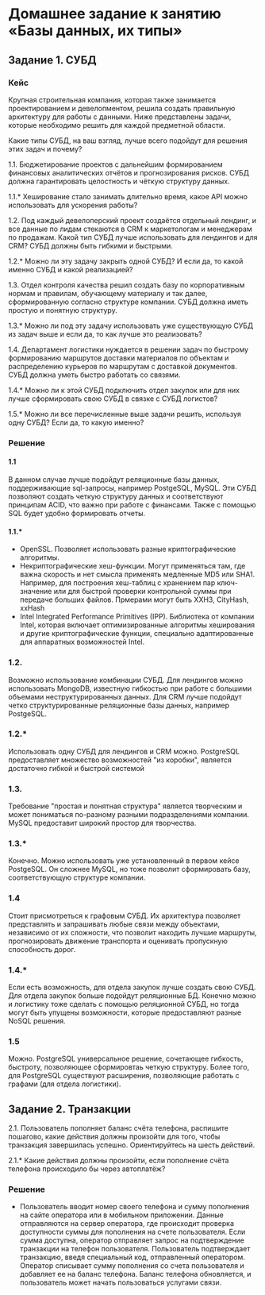 # Домашнее задание к занятию «Базы данных, их типы»
## Задание 1. СУБД
### Кейс

Крупная строительная компания, которая также занимается проектированием и девелопментом, решила создать правильную архитектуру для работы с данными. Ниже представлены задачи, которые необходимо решить для каждой предметной области.

Какие типы СУБД, на ваш взгляд, лучше всего подойдут для решения этих задач и почему?

1.1. Бюджетирование проектов с дальнейшим формированием финансовых аналитических отчётов и прогнозирования рисков. СУБД должна гарантировать целостность и чёткую структуру данных.

1.1.* Хеширование стало занимать длительно время, какое API можно использовать для ускорения работы?

1.2. Под каждый девелоперский проект создаётся отдельный лендинг, и все данные по лидам стекаются в CRM к маркетологам и менеджерам по продажам. Какой тип СУБД лучше использовать для лендингов и для CRM? СУБД должны быть гибкими и быстрыми.

1.2.* Можно ли эту задачу закрыть одной СУБД? И если да, то какой именно СУБД и какой реализацией?

1.3. Отдел контроля качества решил создать базу по корпоративным нормам и правилам, обучающему материалу и так далее, сформированную согласно структуре компании. СУБД должна иметь простую и понятную структуру.

1.3.* Можно ли под эту задачу использовать уже существующую СУБД из задач выше и если да, то как лучше это реализовать?

1.4. Департамент логистики нуждается в решении задач по быстрому формированию маршрутов доставки материалов по объектам и распределению курьеров по маршрутам с доставкой документов. СУБД должна уметь быстро работать со связями.

1.4.* Можно ли к этой СУБД подключить отдел закупок или для них лучше сформировать свою СУБД в связке с СУБД логистов?

1.5.* Можно ли все перечисленные выше задачи решить, используя одну СУБД? Если да, то какую именно?

### Решение

#### 1.1

В данном случае лучше подойдут реляционные базы данных, поддерживающие sql-запросы, например PostgeSQL, MySQL. Эти СУБД позволяют создать четкую структуру данных и соответствуют принципам ACID, что важно при работе с финансами. Также с помощью SQL будет удобно формировать отчеты.

#### 1.1.* 

* OpenSSL. Позволяет использовать разные криптографические алгоритмы.
* Некриптографические хеш-функции. Могут применяться там, где важна скорость и нет смысла применять медленные MD5 или SHA1. Например, для построения хеш-таблиц с хранением пар ключ-значение или для быстрой проверки контрольной суммы при передаче больших файлов. Прмерами могут быть XXH3, CityHash, xxHash
* Intel Integrated Performance Primitives (IPP). Библиотека от компании Intel, которая включает оптимизированные алгоритмы хеширования и другие криптографические функции, специально адаптированные для аппаратных возможностей Intel.

### 1.2.

Возможно использование комбинации СУБД. Для лендингов можно использовать MongoDB, известную гибкостью при работе с большими объемами неструктурированных данных. Для CRM лучше подойдут четко структурированные реляционные базы данных, например PostgeSQL.

### 1.2.*

Использовать одну СУБД для лендингов и CRM можно. PostgreSQL предоставляет множество возможностей "из коробки", является достаточно гибкой и быстрой системой

### 1.3.

Требование "простая и понятная структура" является творческим и может пониматься по-разному разными подразделениями компании. MySQL предоставит широкий простор для творчества. 

### 1.3.*

Конечно. Можно использовать уже установленный в первом кейсе PostgeSQL. Он сложнее MySQL, но тоже позволит сформировать базу, соответствующую структуре компании.

### 1.4

Стоит присмотреться к графовым СУБД. Их архитектура позволяет представлять и запрашивать любые связи между объектами, независимо от их сложности, что позволит находить лучшие маршруты, прогнозировать движение транспорта и оценивать пропускную способность дорог.

### 1.4.*

Если есть возможность, для отдела закупок лучше создать свою СУБД. Для отдела закупок больше подойдут реляционные БД. Конечно можно и логистику тоже сделать с помощью реляционной СУБД, но тогда могут быть упущены возможности, которые предоставляют разные NoSQL решения.

### 1.5

Можно.  PostgreSQL универсальное решение, сочетающее гибкость, быстроту, позволяющее сформировтаь четкую структуру. Более того, для PostgreSQL существуют расширения, позволяющие работать с графами (для отдела логистики).

## Задание 2. Транзакции

2.1. Пользователь пополняет баланс счёта телефона, распишите пошагово, какие действия должны произойти для того, чтобы транзакция завершилась успешно. Ориентируйтесь на шесть действий.

2.1.* Какие действия должны произойти, если пополнение счёта телефона происходило бы через автоплатёж?

### Решение

* Пользователь вводит номер своего телефона и сумму пополнения на сайте оператора или в мобильном приложении.
Данные отправляются на сервер оператора, где происходит проверка доступности суммы для пополнения на счете пользователя.
Если сумма доступна, оператор отправляет запрос на подтверждение транзакции на телефон пользователя.
Пользователь подтверждает транзакцию, введя специальный код, отправленный оператором.
Оператор списывает сумму пополнения со счета пользователя и добавляет ее на баланс телефона.
Баланс телефона обновляется, и пользователь может начать пользоваться услугами связи.
